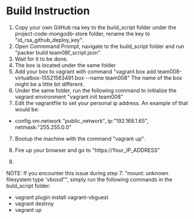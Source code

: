 # Build Instruction
1. Copy your own GitHub rsa key to the build_script folder under the project-code-mongodb-store folder, rename the key to "id_rsa_github_deploy_key".
2. Open Commmand Prompt, navigate to the build_script folder and run "packer build team08f_script.json"
3. Wait for it to be done.
4. The box is located under the same folder
4. Add your box to vagrant with command
   "vagrant box add team008-virtualbox-15521563491.box --name team008"
   The name of the box might be a little bit different.
5. Under the same folder, run the following command to initialize the vagrant environment
   "vagrant init team008"
6. Edit the vagrantfile to set your personal ip address. An example of that would be:
- config.vm.network "public_network", ip:"192.168.1.65", netmask:"255.255.0.0"
7. Bootup the machine with the command "vagrant up".
8. Fire up your browser and go to "https://Your_IP_ADDRESS"

9.
NOTE: If you encounter this issue during step 7: "mount: unknown filesystem type 'vboxsf'", simply run the following commands in the buld_script folder:
- vagrant plugin install vagrant-vbguest
- vagrant destroy
- vagrant up
